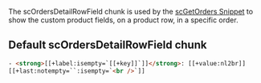 The scOrdersDetailRowField chunk is used by the [scGetOrders Snippet](../Snippets/scGetOrders) to show the custom product fields, on a product row, in a specific order. 

## Default scOrdersDetailRowField chunk

```` html
- <strong>[[+label:isempty=`[[+key]]`]]</strong>: [[+value:nl2br]]
[[+last:notempty=``:isempty=`<br />`]]
````
